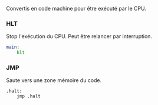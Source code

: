 Convertis en code machine pour être exécuté par le CPU.
### HLT
Stop l'exécution du CPU. Peut être relancer par interruption.
```asm
main:
	hlt
```
### JMP
Saute vers une zone mémoire du code.
```
.halt:
	jmp .halt
```


